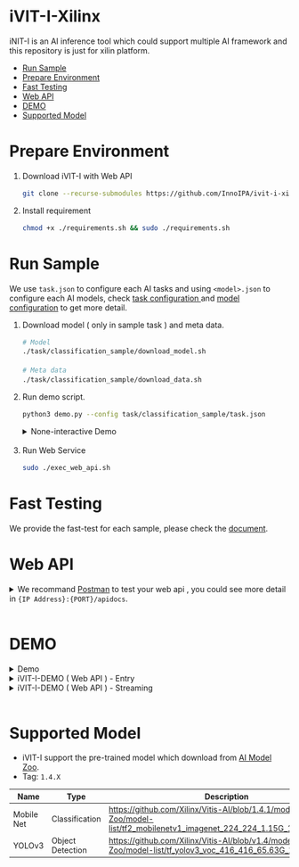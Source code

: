 # iVIT-I-Xilinx
iNIT-I is an AI inference tool which could support multiple AI framework and this repository is just for xilin platform.

* [Run Sample](#run-sample)
* [Prepare Environment](#prepare-environment)
* [Fast Testing](#fast-testing)
* [Web API](#web-api)
* [DEMO](#demo)
* [Supported Model](#supported-model)

#  Prepare Environment
1. Download iVIT-I with Web API
    ```bash
    git clone --recurse-submodules https://github.com/InnoIPA/ivit-i-xilinx.git && cd ivit-i-xilinx
    ```
2. Install requirement
    ```bash
    chmod +x ./requirements.sh && sudo ./requirements.sh
    ```

# Run Sample
We use `task.json` to configure each AI tasks and using `<model>.json` to configure each AI models, check [ task configuration ](./docs/task_configuration.md) and [model configuration](./docs/model_configuration.md) to get more detail.

1. Download model ( only in sample task ) and meta data.
    ```bash
    # Model
    ./task/classification_sample/download_model.sh

    # Meta data
    ./task/classification_sample/download_data.sh
    ```
2. Run demo script.
    ``` bash
    python3 demo.py --config task/classification_sample/task.json
    ```
    <details>
        <summary>None-interactive Demo</summary>
        <code> python3 demo.py --config task/classification_sample/task.json -s </code>
        <img src="./docs/images/cli-demo.png" width=80%>
    </details>
    <br>
3. Run Web Service
    ```bash
    sudo ./exec_web_api.sh
    ```

# Fast Testing
We provide the fast-test for each sample, please check the [document](./test/README.md).


# Web API
<details>
    <summary>
        We recommand <a href="https://www.postman.com/">Postman</a> to test your web api , you could see more detail in <code>{IP Address}:{PORT}/apidocs</code>.
    </summary>
    <img src="docs/images/apidocs.png" width=80%>
</details>
<br>

# DEMO

<details>
    <summary>Demo</summary>
    <p>not figure here</p>
</details>
<details>
    <summary>iVIT-I-DEMO ( Web API ) - Entry</summary>
    <img src="./docs/images/entry.png" width=80%>
</details>
<details>
    <summary>iVIT-I-DEMO ( Web API ) - Streaming</summary>
    <img src="./docs/images/stream.png" width=80%>
</details>

<br>
    


# Supported Model
* iVIT-I support the pre-trained model which download from [AI Model Zoo](https://github.com/Xilinx/Vitis-AI/tree/v1.4.1/models/AI-Model-Zoo/model-list).
* Tag: `1.4.X`

|   Name        |   Type    |   Description 
|   ---         |   ---     |   ---
|   Mobile Net  |   Classification  |   https://github.com/Xilinx/Vitis-AI/blob/1.4.1/models/AI-Model-Zoo/model-list/tf2_mobilenetv1_imagenet_224_224_1.15G_1.4/model.yaml
|   YOLOv3      |   Object Detection    |   https://github.com/Xilinx/Vitis-AI/blob/v1.4/models/AI-Model-Zoo/model-list/tf_yolov3_voc_416_416_65.63G_1.4/